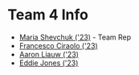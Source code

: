 # Team 4 Info 

* [Maria Shevchuk ('23)](https://github.com/mariashev) - Team Rep
* [Francesco Ciraolo ('23)](https://github.com/FrancescoCiraolo)
* [Aaron Liauw ('23)](https://github.com/aliau-cmyk)
* [Eddie Jones ('23)](https://github.com/ewj327)
